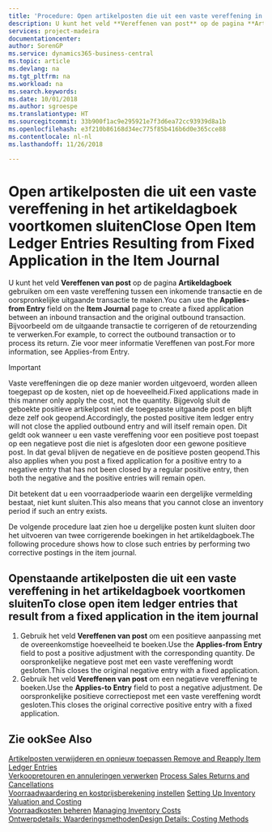 ```yaml
---
title: 'Procedure: Open artikelposten die uit een vaste vereffening in het artikeldagboek voortkomen sluiten | Microsoft Docs'
description: U kunt het veld **Vereffenen van post** op de pagina **Artikeldagboek** gebruiken om een vaste vereffening tussen een inkomende transactie en de oorspronkelijke uitgaande transactie te maken. Bijvoorbeeld om de uitgaande transactie te corrigeren of de retourzending te verwerken.
services: project-madeira
documentationcenter: 
author: SorenGP
ms.service: dynamics365-business-central
ms.topic: article
ms.devlang: na
ms.tgt_pltfrm: na
ms.workload: na
ms.search.keywords: 
ms.date: 10/01/2018
ms.author: sgroespe
ms.translationtype: HT
ms.sourcegitcommit: 33b900f1ac9e295921e7f3d6ea72cc93939d8a1b
ms.openlocfilehash: e3f210b86168d34ec775f85b416b6d0e365cce88
ms.contentlocale: nl-nl
ms.lasthandoff: 11/26/2018

---
```

# <a name="close-open-item-ledger-entries-resulting-from-fixed-application-in-the-item-journal"></a><span data-ttu-id="f264b-104">Open artikelposten die uit een vaste vereffening in het artikeldagboek voortkomen sluiten</span><span class="sxs-lookup"><span data-stu-id="f264b-104">Close Open Item Ledger Entries Resulting from Fixed Application in the Item Journal</span></span>
<span data-ttu-id="f264b-105">U kunt het veld **Vereffenen van post** op de pagina **Artikeldagboek** gebruiken om een vaste vereffening tussen een inkomende transactie en de oorspronkelijke uitgaande transactie te maken.</span><span class="sxs-lookup"><span data-stu-id="f264b-105">You can use the **Applies-from Entry** field on the **Item Journal** page to create a fixed application between an inbound transaction and the original outbound transaction.</span></span> <span data-ttu-id="f264b-106">Bijvoorbeeld om de uitgaande transactie te corrigeren of de retourzending te verwerken.</span><span class="sxs-lookup"><span data-stu-id="f264b-106">For example, to correct the outbound transaction or to process its return.</span></span> <span data-ttu-id="f264b-107">Zie voor meer informatie Vereffenen van post.</span><span class="sxs-lookup"><span data-stu-id="f264b-107">For more information, see Applies-from Entry.</span></span>  

> [!IMPORTANT]  
>  <span data-ttu-id="f264b-108">Vaste vereffeningen die op deze manier worden uitgevoerd, worden alleen toegepast op de kosten, niet op de hoeveelheid.</span><span class="sxs-lookup"><span data-stu-id="f264b-108">Fixed applications made in this manner only apply the cost, not the quantity.</span></span> <span data-ttu-id="f264b-109">Bijgevolg sluit de geboekte positieve artikelpost niet de toegepaste uitgaande post en blijft deze zelf ook geopend.</span><span class="sxs-lookup"><span data-stu-id="f264b-109">Accordingly, the posted positive item ledger entry will not close the applied outbound entry and will itself remain open.</span></span> <span data-ttu-id="f264b-110">Dit geldt ook wanneer u een vaste vereffening voor een positieve post toepast op een negatieve post die niet is afgesloten door een gewone positieve post. In dat geval blijven de negatieve en de positieve posten geopend.</span><span class="sxs-lookup"><span data-stu-id="f264b-110">This also applies when you post a fixed application for a positive entry to a negative entry that has not been closed by a regular positive entry, then both the negative and the positive entries will remain open.</span></span>  
>   
>  <span data-ttu-id="f264b-111">Dit betekent dat u een voorraadperiode waarin een dergelijke vermelding bestaat, niet kunt sluiten.</span><span class="sxs-lookup"><span data-stu-id="f264b-111">This also means that you cannot close an inventory period if such an entry exists.</span></span>  

<span data-ttu-id="f264b-112">De volgende procedure laat zien hoe u dergelijke posten kunt sluiten door het uitvoeren van twee corrigerende boekingen in het artikeldagboek.</span><span class="sxs-lookup"><span data-stu-id="f264b-112">The following procedure shows how to close such entries by performing two corrective postings in the item journal.</span></span>  

## <a name="to-close-open-item-ledger-entries-that-result-from-a-fixed-application-in-the-item-journal"></a><span data-ttu-id="f264b-113">Openstaande artikelposten die uit een vaste vereffening in het artikeldagboek voortkomen sluiten</span><span class="sxs-lookup"><span data-stu-id="f264b-113">To close open item ledger entries that result from a fixed application in the item journal</span></span>  

1.  <span data-ttu-id="f264b-114">Gebruik het veld **Vereffenen van post** om een positieve aanpassing met de overeenkomstige hoeveelheid te boeken.</span><span class="sxs-lookup"><span data-stu-id="f264b-114">Use the **Applies-from Entry** field to post a positive adjustment with the corresponding quantity.</span></span> <span data-ttu-id="f264b-115">De oorspronkelijke negatieve post met een vaste vereffening wordt gesloten.</span><span class="sxs-lookup"><span data-stu-id="f264b-115">This closes the original negative entry with a fixed application.</span></span>  
2.  <span data-ttu-id="f264b-116">Gebruik het veld **Vereffenen van post** om een negatieve vereffening te boeken.</span><span class="sxs-lookup"><span data-stu-id="f264b-116">Use the **Applies-to Entry** field to post a negative adjustment.</span></span> <span data-ttu-id="f264b-117">De oorspronkelijke positieve correctiepost met een vaste vereffening wordt gesloten.</span><span class="sxs-lookup"><span data-stu-id="f264b-117">This closes the original corrective positive entry with a fixed application.</span></span>  

## <a name="see-also"></a><span data-ttu-id="f264b-118">Zie ook</span><span class="sxs-lookup"><span data-stu-id="f264b-118">See Also</span></span>  
[<span data-ttu-id="f264b-119">Artikelposten verwijderen en opnieuw toepassen</span><span class="sxs-lookup"><span data-stu-id="f264b-119"> Remove and Reapply Item Ledger Entries</span></span>](finance-how-to-remove-and-reapply-item-entries.md)  
 <span data-ttu-id="f264b-120">[Verkoopretouren en annuleringen verwerken](sales-how-process-sales-returns-cancellations.md) </span><span class="sxs-lookup"><span data-stu-id="f264b-120">[Process Sales Returns and Cancellations](sales-how-process-sales-returns-cancellations.md) </span></span>  
 <span data-ttu-id="f264b-121">[Voorraadwaardering en kostprijsberekening instellen](finance-set-up-inventory-valuation-and-costing.md) </span><span class="sxs-lookup"><span data-stu-id="f264b-121">[Setting Up Inventory Valuation and Costing](finance-set-up-inventory-valuation-and-costing.md) </span></span>  
 <span data-ttu-id="f264b-122">[Voorraadkosten beheren](finance-manage-inventory-costs.md) </span><span class="sxs-lookup"><span data-stu-id="f264b-122">[Managing Inventory Costs](finance-manage-inventory-costs.md) </span></span>  
 [<span data-ttu-id="f264b-123">Ontwerpdetails: Waarderingsmethoden</span><span class="sxs-lookup"><span data-stu-id="f264b-123">Design Details: Costing Methods</span></span>](design-details-costing-methods.md)

